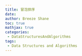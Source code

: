 ```yaml
---
title: 冒泡排序
date:
author: Breeze Shane
toc: true
mathjax: true
categories:
 - DataStructuresAndAlgorithms
tags:
 - Data Structures and Algorithms
---
```

